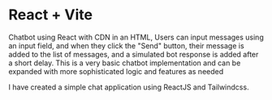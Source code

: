 # React + Vite

Chatbot using React with CDN in an HTML, Users can input messages using an input field, and when they click the "Send" button, their message is added to the list of messages, and a simulated bot response is added after a short delay. This is a very basic chatbot implementation and can be expanded with more sophisticated logic and features as needed

I have created a simple chat application using ReactJS and Tailwindcss.
